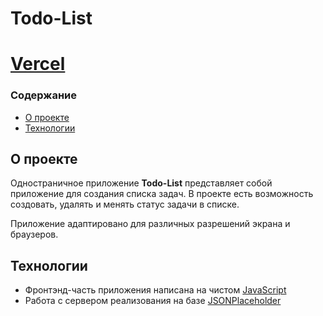 # **Todo-List**

# [Vercel](https://todo-list-js-ivory.vercel.app/)

### **Содержание**
  - [О проекте](#О-проекте)
  - [Технологии](#Технологии)

## О проекте ##
Одностраничное приложение **Todo-List** представляет собой приложение для создания списка задач. В проекте есть возможность создовать, удалять и менять статус задачи в списке.

Приложение адаптировано для различных разрешений экрана и браузеров.

## Технологии ##
- Фронтэнд-часть приложения написана на чистом [JavaScript](https://developer.mozilla.org/ru/docs/Web/JavaScript)
- Работа с сервером реализования на базе [JSONPlaceholder](https://jsonplaceholder.typicode.com/)